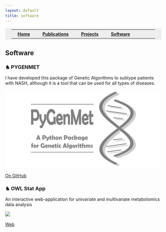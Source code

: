 ```yaml
---
layout: default
title: software
---
```


<table style="background-color:#EEEEEE; border:0px solid black; border-collapse: collapse; padding: 5px 20px 5px 20px;">
  <tr>
    <th style="padding: 5px 20px 5px 20px;"><a href="index">Home</a></th>
    <th style="padding: 5px 20px 5px 20px;"><a href="publications">Publications</a></th>
    <th style="padding: 5px 20px 5px 20px;"><a href="projects">Projects</a></th>
    <th style="padding: 5px 20px 5px 20px;"><a href="software">Software</a></th>    
    <th style="width:100%"></th>
  </tr>
</table>

## Software 

### &#9822; PYGENMET

I have developed this package of Genetic Algorithms to subtype patients with NASH, although it is a tool that can be used for all types of diseases. 

<p style="text-align:center;">
<img src="./images/pygenmet.png" alt="PYGENMET Manual" width="500"/>
</p>

[On GitHub](https://github.com/imarranz/pygenmet)


### &#9822; OWL Stat App

An interactive web-application for univariate and multivariate metabolomics data analysis

![](http://owl.dnsalias.com:3838/OWLStatApp/logo/logo.png)

[Web](http://owl.dnsalias.com:3838/OWLStatApp/)
